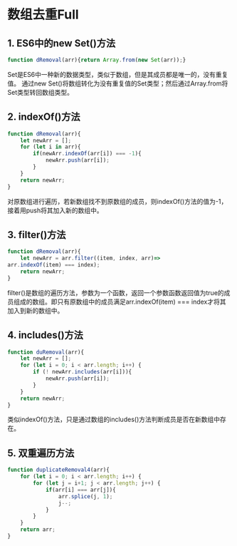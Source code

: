 # 数组去重Full

## 1. ES6中的new Set()方法

```js
function dRemoval(arr){return Array.from(new Set(arr));}
```

Set是ES6中一种新的数据类型，类似于数组，但是其成员都是唯一的，没有重复值。
通过new Set()将数组转化为没有重复值的Set类型；然后通过Array.from将Set类型转回数组类型。

## 2. indexOf()方法

```js
function dRemoval(arr){
	let newArr = [];
	for (let i in arr){
		if(newArr.indexOf(arr[i]) === -1){
			newArr.push(arr[i]);
		}
	}
	return newArr;
}
```

对原数组进行遍历，若新数组找不到原数组的成员，则indexOf()方法的值为-1，接着用push将其加入新的数组中。

## 3. filter()方法

```js
function dRemoval(arr){
	let newArr = arr.filter((item, index, arr)=>
arr.indexOf(item) === index);
	return newArr;
}
```

filter()是数组的遍历方法，参数为一个函数，返回一个参数函数返回值为true的成员组成的数组。即只有原数组中的成员满足arr.indexOf(item) === index才将其加入到新的数组中。

## 4. includes()方法

```js
function duRemoval(arr){
	let newArr = [];
	for (let i = 0; i < arr.length; i++) {
		if (! newArr.includes(arr[i])){
			newArr.push(arr[i]);
		}
	}
	return newArr;
}	
```

类似indexOf()方法，只是通过数组的includes()方法判断成员是否在新数组中存在。

## 5. 双重遍历方法

```js
function duplicateRemoval4(arr){
	for (let i = 0; i < arr.length; i++) {
		for (let j = i+1; j < arr.length; j++) {
			if(arr[i] === arr[j]){
				arr.splice(j, 1);
				j--;
			}
		}
	}
	return arr;
}
```